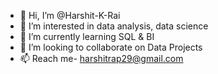 - 👋 Hi, I’m @Harshit-K-Rai
- 👀 I’m interested in data analysis, data science
- 🌱 I’m currently learning SQL & BI
- 💞️ I’m looking to collaborate on Data Projects
- 📫 Reach me- harshitrap29@gmail.com

<!---
Harshit-K-Rai/Harshit-K-Rai is a ✨ special ✨ repository because its `README.md` (this file) appears on your GitHub profile.
You can click the Preview link to take a look at your changes.
--->
